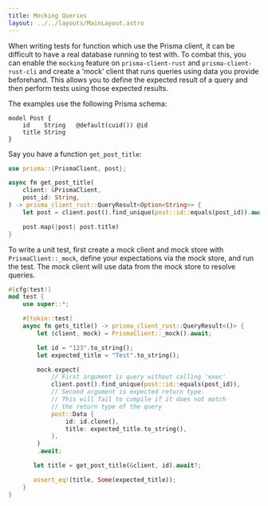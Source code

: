 ```yaml
---
title: Mocking Queries
layout: ../../layouts/MainLayout.astro
---
```


When writing tests for function which use the Prisma client,
it can be difficult to have a real database running to test with.
To combat this, you can enable the `mocking` feature on `prisma-client-rust` and `prisma-client-rust-cli`
and create a 'mock' client that runs queries using data you provide beforehand.
This allows you to define the expected result of a query and then perform tests using those expected results.

The examples use the following Prisma schema:

```prisma
model Post {
    id    String   @default(cuid()) @id
    title String
}
```

Say you have a function `get_post_title`:

```rust
use prisma::{PrismaClient, post};

async fn get_post_title(
    client: &PrismaClient,
    post_id: String,
) -> prisma_client_rust::QueryResult<Option<String>> {
    let post = client.post().find_unique(post::id::equals(post_id)).await?;

    post.map(|post| post.title)
}
```

To write a unit test,
first create a mock client and mock store with `PrismaClient::_mock`,
define your expectations via the mock store,
and run the test.
The mock client will use data from the mock store to resolve queries.

```rust
#[cfg(test)]
mod test {
    use super::*;

    #[tokio::test]
    async fn gets_title() -> prisma_client_rust::QueryResult<()> {
        let (client, mock) = PrismaClient::_mock().await;

        let id = "123".to_string();
        let expected_title = "Test".to_string();

        mock.expect(
            // First argument is query without calling 'exec'
            client.post().find_unique(post::id::equals(post_id)),
            // Second argument is expected return type.
            // This will fail to compile if it does not match
            // the return type of the query
            post::Data {
                id: id.clone(),
                title: expected_title.to_string(),
            },
        )
        .await;

       let title = get_post_title(&client, id).await?;

       assert_eq!(title, Some(expected_title));
    }
}
```
